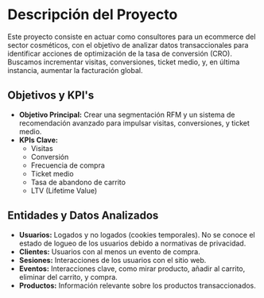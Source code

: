 # Descripción del Proyecto

Este proyecto consiste en actuar como consultores para un ecommerce del sector cosméticos, con el objetivo de analizar datos transaccionales para identificar acciones de optimización de la tasa de conversión (CRO). Buscamos incrementar visitas, conversiones, ticket medio, y, en última instancia, aumentar la facturación global.

## Objetivos y KPI's

- **Objetivo Principal:** Crear una segmentación RFM y un sistema de recomendación avanzado para impulsar visitas, conversiones, y ticket medio.
- **KPIs Clave:**
  - Visitas
  - Conversión
  - Frecuencia de compra
  - Ticket medio
  - Tasa de abandono de carrito
  - LTV (Lifetime Value)

## Entidades y Datos Analizados

- **Usuarios:** Logados y no logados (cookies temporales). No se conoce el estado de logueo de los usuarios debido a normativas de privacidad.
- **Clientes:** Usuarios con al menos un evento de compra.
- **Sesiones:** Interacciones de los usuarios con el sitio web.
- **Eventos:** Interacciones clave, como mirar producto, añadir al carrito, eliminar del carrito, y compra.
- **Productos:** Información relevante sobre los productos transaccionados.

